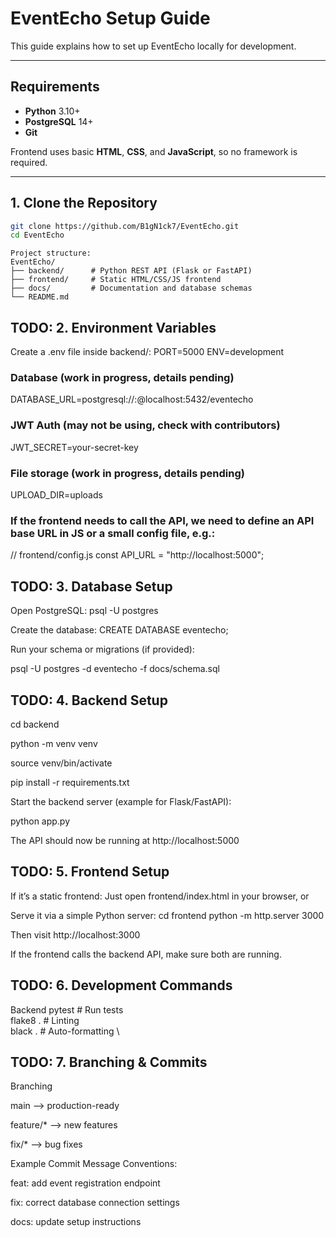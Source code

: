 # EventEcho Setup Guide

This guide explains how to set up EventEcho locally for development.

---

## Requirements

- **Python** 3.10+
- **PostgreSQL** 14+
- **Git**

Frontend uses basic **HTML**, **CSS**, and **JavaScript**, so no framework is required.

---

## 1. Clone the Repository

```bash
git clone https://github.com/B1gN1ck7/EventEcho.git
cd EventEcho
```
```
Project structure:
EventEcho/
├── backend/      # Python REST API (Flask or FastAPI)
├── frontend/     # Static HTML/CSS/JS frontend
├── docs/         # Documentation and database schemas
└── README.md
```

## TODO: 2. Environment Variables

Create a .env file inside backend/:
PORT=5000
ENV=development

### Database (work in progress, details pending)
DATABASE_URL=postgresql://<user>:<password>@localhost:5432/eventecho

### JWT Auth (may not be using, check with contributors)
JWT_SECRET=your-secret-key

### File storage (work in progress, details pending)
UPLOAD_DIR=uploads

### If the frontend needs to call the API, we need to define an API base URL in JS or a small config file, e.g.:
// frontend/config.js
const API_URL = "http://localhost:5000";


## TODO: 3. Database Setup

Open PostgreSQL:
psql -U postgres


Create the database:
CREATE DATABASE eventecho;


Run your schema or migrations (if provided):

psql -U postgres -d eventecho -f docs/schema.sql


## TODO: 4. Backend Setup
cd backend

python -m venv venv

source venv/bin/activate

pip install -r requirements.txt

Start the backend server (example for Flask/FastAPI):

python app.py

The API should now be running at http://localhost:5000

## TODO: 5. Frontend Setup

If it’s a static frontend:
Just open frontend/index.html in your browser, or

Serve it via a simple Python server:
cd frontend
python -m http.server 3000

Then visit http://localhost:3000

If the frontend calls the backend API, make sure both are running.


## TODO: 6. Development Commands

Backend
pytest           # Run tests        \
flake8 .         # Linting          \
black .          # Auto-formatting  \

## TODO: 7. Branching & Commits

Branching

main --> production-ready

feature/* --> new features

fix/* --> bug fixes

Example Commit Message Conventions:

feat: add event registration endpoint

fix: correct database connection settings

docs: update setup instructions
